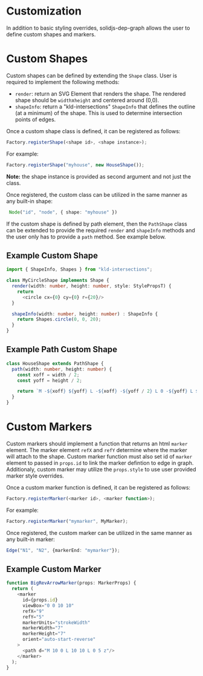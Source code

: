 # Customization
In addition to basic styling overrides, solidjs-dep-graph allows the user to define custom
shapes and markers.

# Custom Shapes
Custom shapes can be defined by extending the `Shape` class.
User is required to implement the following methods:
* `render`: return an SVG Element that renders the shape.  The rendered shape should be `width`x`height` and centered around (0,0).
* `shapeInfo`: return a "kld-intersections" `ShapeInfo` that defines the outline (at a minimum) of the shape.  This is used to determine intersection points of edges.

Once a custom shape class is defined, it can be registered as follows:
```typescript
Factory.registerShape(<shape id>, <shape instance>);
```
For example:
```typescript
Factory.registerShape("myhouse", new HouseShape());
```
**Note:** the shape instance is provided as second argument and not just the class.

Once registered, the custom class can be utilized in the same manner as any built-in shape:
```typescript
 Node("id", "node", { shape: "myhouse" })
```

If the custom shape is defined by path element, then the `PathShape` class can be extended to provide the required `render` and `shapeInfo` methods and the user only has to provide a `path` method.  See example below.

## Example Custom Shape
```typescript
import { ShapeInfo, Shapes } from "kld-intersections";

class MyCircleShape implements Shape {
  render(width: number, height: number, style: StylePropsT) {
    return
      <circle cx={0} cy={0} r={20}/>
  }

  shapeInfo(width: number, height: number) : ShapeInfo {
    return Shapes.circle(0, 0, 20);
  }
}
```

## Example Path Custom Shape
```typescript
class HouseShape extends PathShape {
  path(width: number, height: number) {
    const xoff = width / 2;
    const yoff = height / 2;

    return `M -${xoff} ${yoff} L -${xoff} -${yoff / 2} L 0 -${yoff} L ${xoff} -${yoff / 2} L ${xoff} ${yoff} z`;
  }
}
```

# Custom Markers
Custom markers should implement a function that returns an html `marker` element.
The marker element `refX` and `refY` determine where the marker will attach to the shape.
Custom marker function must also set id of `marker` element to passed in `props.id` to link the marker defintion to edge in graph.
Additionaly, custom marker may utilize the `props.style` to use user provided marker style overrides.

Once a custom marker function is defined, it can be registered as follows:
```typescript
Factory.registerMarker(<marker id>, <marker function>);
```
For example:
```typescript
Factory.registerMarker("mymarker", MyMarker);
```
Once registered, the custom marker can be utilized in the same manner as any built-in marker:
```typescript
Edge("N1", "N2", {markerEnd: "mymarker"});
```

## Example Custom Marker
```typescript
function BigRevArrowMarker(props: MarkerProps) {
  return (
    <marker
      id={props.id}
      viewBox="0 0 10 10"
      refX="9"
      refY="5"
      markerUnits="strokeWidth"
      markerWidth="7"
      markerHeight="7"
      orient="auto-start-reverse"
    >
      <path d="M 10 0 L 10 10 L 0 5 z"/>
    </marker>
  );
}
```